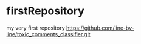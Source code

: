 # firstRepository
my very first repository
https://github.com/line-by-line/toxic_comments_classifier.git

